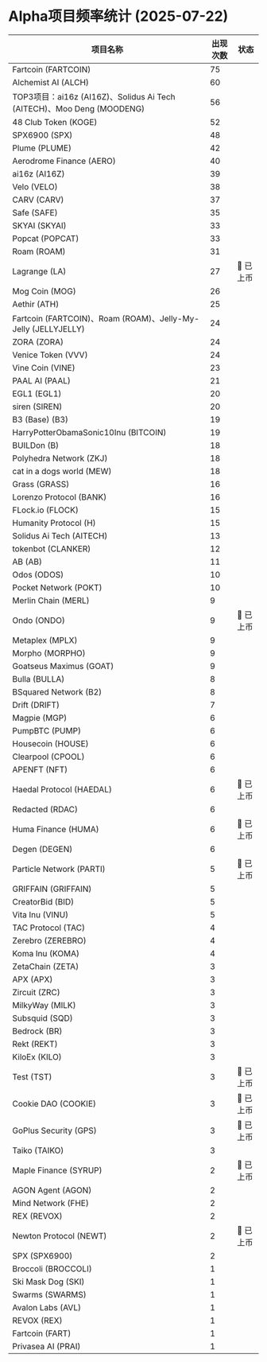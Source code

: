 # Alpha项目频率统计 (2025-07-22)

| 项目名称 | 出现次数 | 状态 |
| --- | --- | --- |
| Fartcoin (FARTCOIN) | 75 |  |
| Alchemist AI (ALCH) | 60 |  |
| TOP3项目：ai16z (AI16Z)、Solidus Ai Tech (AITECH)、Moo Deng (MOODENG) | 56 |  |
| 48 Club Token (KOGE) | 52 |  |
| SPX6900 (SPX) | 48 |  |
| Plume (PLUME) | 42 |  |
| Aerodrome Finance (AERO) | 40 |  |
| ai16z (AI16Z) | 39 |  |
| Velo (VELO) | 38 |  |
| CARV (CARV) | 37 |  |
| Safe (SAFE) | 35 |  |
| SKYAI (SKYAI) | 33 |  |
| Popcat (POPCAT) | 33 |  |
| Roam (ROAM) | 31 |  |
| Lagrange (LA) | 27 | 🔔 已上币 |
| Mog Coin (MOG) | 26 |  |
| Aethir (ATH) | 25 |  |
| Fartcoin (FARTCOIN)、Roam (ROAM)、Jelly-My-Jelly (JELLYJELLY) | 24 |  |
| ZORA (ZORA) | 24 |  |
| Venice Token (VVV) | 24 |  |
| Vine Coin (VINE) | 23 |  |
| PAAL AI (PAAL) | 21 |  |
| EGL1 (EGL1) | 20 |  |
| siren (SIREN) | 20 |  |
| B3 (Base) (B3) | 19 |  |
| HarryPotterObamaSonic10Inu (BITCOIN) | 19 |  |
| BUILDon (B) | 18 |  |
| Polyhedra Network (ZKJ) | 18 |  |
| cat in a dogs world (MEW) | 18 |  |
| Grass (GRASS) | 16 |  |
| Lorenzo Protocol (BANK) | 16 |  |
| FLock.io (FLOCK) | 15 |  |
| Humanity Protocol (H) | 15 |  |
| Solidus Ai Tech (AITECH) | 13 |  |
| tokenbot (CLANKER) | 12 |  |
| AB (AB) | 11 |  |
| Odos (ODOS) | 10 |  |
| Pocket Network (POKT) | 10 |  |
| Merlin Chain (MERL) | 9 |  |
| Ondo (ONDO) | 9 | 🔔 已上币 |
| Metaplex (MPLX) | 9 |  |
| Morpho (MORPHO) | 9 |  |
| Goatseus Maximus (GOAT) | 9 |  |
| Bulla (BULLA) | 8 |  |
| BSquared Network (B2) | 8 |  |
| Drift (DRIFT) | 7 |  |
| Magpie (MGP) | 6 |  |
| PumpBTC (PUMP) | 6 |  |
| Housecoin (HOUSE) | 6 |  |
| Clearpool (CPOOL) | 6 |  |
| APENFT (NFT) | 6 |  |
| Haedal Protocol (HAEDAL) | 6 | 🔔 已上币 |
| Redacted (RDAC) | 6 |  |
| Huma Finance (HUMA) | 6 | 🔔 已上币 |
| Degen (DEGEN) | 6 |  |
| Particle Network (PARTI) | 5 | 🔔 已上币 |
| GRIFFAIN (GRIFFAIN) | 5 |  |
| CreatorBid (BID) | 5 |  |
| Vita Inu (VINU) | 5 |  |
| TAC Protocol (TAC) | 4 |  |
| Zerebro (ZEREBRO) | 4 |  |
| Koma Inu (KOMA) | 4 |  |
| ZetaChain (ZETA) | 3 |  |
| APX (APX) | 3 |  |
| Zircuit (ZRC) | 3 |  |
| MilkyWay (MILK) | 3 |  |
| Subsquid (SQD) | 3 |  |
| Bedrock (BR) | 3 |  |
| Rekt (REKT) | 3 |  |
| KiloEx (KILO) | 3 |  |
| Test (TST) | 3 | 🔔 已上币 |
| Cookie DAO (COOKIE) | 3 | 🔔 已上币 |
| GoPlus Security (GPS) | 3 | 🔔 已上币 |
| Taiko (TAIKO) | 3 |  |
| Maple Finance (SYRUP) | 2 | 🔔 已上币 |
| AGON Agent (AGON) | 2 |  |
| Mind Network (FHE) | 2 |  |
| REX (REVOX) | 2 |  |
| Newton Protocol (NEWT) | 2 | 🔔 已上币 |
| SPX (SPX6900) | 2 |  |
| Broccoli (BROCCOLI) | 1 |  |
| Ski Mask Dog (SKI) | 1 |  |
| Swarms (SWARMS) | 1 |  |
| Avalon Labs (AVL) | 1 |  |
| REVOX (REX) | 1 |  |
| Fartcoin (FART) | 1 |  |
| Privasea AI (PRAI) | 1 |  |
